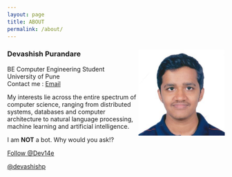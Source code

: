 ```yaml
---
layout: page
title: ABOUT
permalink: /about/
---
```


### Devashish Purandare <img style="float: right;" src="../assets/jpg/dp.jpg" height="200px" widht="200px">  
BE Computer Engineering Student  
University of Pune  
Contact me : <a href="mailto:&#100;&#101;&#118;&#097;&#115;&#104;&#105;&#115;&#104;&#046;&#112;&#117;&#114;&#097;&#110;&#100;&#097;&#114;&#101;+&#098;&#108;&#111;&#103;&#064;&#103;&#109;&#097;&#105;&#108;&#046;&#099;&#111;&#109;">Email</a>

My interests lie across the entire spectrum of computer science, ranging from distributed systems, databases and computer architecture to natural language processing, machine learning and artificial intelligence.  

I am **NOT** a bot. Why would you ask!?

<a href="https://twitter.com/Dev14e" class="twitter-follow-button" data-show-count="false" data-size="large" data-dnt="true">Follow @Dev14e</a>
<script>!function(d,s,id){var js,fjs=d.getElementsByTagName(s)[0],p=/^http:/.test(d.location)?'http':'https';if(!d.getElementById(id)){js=d.createElement(s);js.id=id;js.src=p+'://platform.twitter.com/widgets.js';fjs.parentNode.insertBefore(js,fjs);}}(document, 'script', 'twitter-wjs');</script> <!-- Place this tag where you want the button to render. -->
<!-- Place this tag in your head or just before your close body tag. -->
<script async defer src="https://buttons.github.io/buttons.js"></script>
<a class="github-button" href="https://github.com/devashishp" data-style="mega">@devashishp</a>

<script src="//platform.linkedin.com/in.js" type="text/javascript"></script>
<script type="IN/MemberProfile" data-id="https://www.linkedin.com/in/devashishp" data-format="inline" data-related="false"></script>

